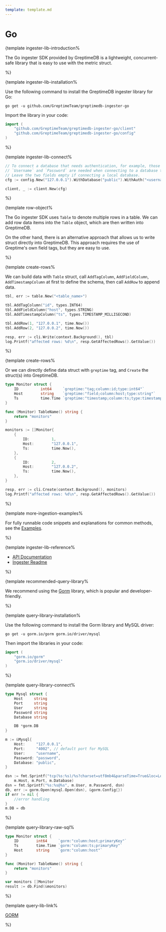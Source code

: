 ```yaml
---
template: template.md
---
```

# Go

<docs-template>

{template ingester-lib-introduction%

The Go ingester SDK provided by GreptimeDB is a lightweight,
concurrent-safe library that is easy to use with the metric struct.

%}


{template ingester-lib-installation%

Use the following command to install the GreptimeDB ingester library for Go:

```shell
go get -u github.com/GreptimeTeam/greptimedb-ingester-go
```

Import the library in your code:

```go
import (
    "github.com/GreptimeTeam/greptimedb-ingester-go/client"
    "github.com/GreptimeTeam/greptimedb-ingester-go/config"
)
```

%}

{template ingester-lib-connect%

```go
// To connect a database that needs authentication, for example, those on Greptime Cloud,
// `Username` and `Password` are needed when connecting to a database that requires authentication.
// Leave the two fields empty if connecting a local database.
cfg := config.New("127.0.0.1").WithDatabase("public").WithAuth("<username>", "<password>")

client, _ := client.New(cfg)
```

%}


{template row-object%

The Go ingester SDK uses `Table` to denote multiple rows in a table. We can add row data items into the `Table` object, which are then written into GreptimeDB.

On the other hand, there is an alternative approach that allows us to write struct directly into GreptimeDB. This approach requires the use of Greptime's own field tags, but they are easy to use.

%}


{template create-rows%

We can build data with `Table` struct, call `AddTagColumn`, `AddFieldColumn`, `AddTimestampColumn` at first to define the schema, then call `AddRow` to append data.


```go
tbl, err := table.New("<table_name>")

tbl.AddTagColumn("id", types.INT64)
tbl.AddFieldColumn("host", types.STRING)
tbl.AddTimestampColumn("ts", types.TIMESTAMP_MILLISECOND)

tbl.AddRow(1, "127.0.0.1", time.Now())
tbl.AddRow(2, "127.0.0.2", time.Now())

resp, err := cli.Write(context.Background(), tbl)
log.Printf("affected rows: %d\n", resp.GetAffectedRows().GetValue())
```

%}


{template create-rows%

Or we can directly define data struct with `greptime` tag, and `Create` the struct(s) into GreptimeDB.

```go
type Monitor struct {
	ID          int64     `greptime:"tag;column:id;type:int64"`
	Host        string    `greptime:"field;column:host;type:string"`
	Ts          time.Time `greptime:"timestamp;column:ts;type:timestamp;precision:millisecond"`
}

func (Monitor) TableName() string {
	return "monitors"
}

monitors := []Monitor{
    {
        ID:          1,
        Host:        "127.0.0.1",
        Ts:          time.Now(),
    },
    {
        ID:          2,
        Host:        "127.0.0.2",
        Ts:          time.Now(),
    },
}

resp, err := cli.Create(context.Background(), monitors)
log.Printf("affected rows: %d\n", resp.GetAffectedRows().GetValue())
```

%}


{template more-ingestion-examples%

For fully runnable code snippets and explanations for common methods, see the [Examples](https://github.com/GreptimeTeam/greptimedb-ingester-go/tree/main/examples).

%}

{template ingester-lib-reference%

- [API Documentation](https://pkg.go.dev/github.com/GreptimeTeam/greptimedb-ingester-go)
- [Ingester Readme](https://github.com/GreptimeTeam/greptimedb-ingester-go)

%}


{template recommended-query-library%

We recommend using the [Gorm](https://gorm.io/) library, which is popular and developer-friendly.

%}

{template query-library-installation%

Use the following command to install the Gorm library and MySQL driver:

```shell
go get -u gorm.io/gorm gorm.io/driver/mysql
```

Then import the libraries in your code:

```go
import (
    "gorm.io/gorm"
    "gorm.io/driver/mysql"
)
```

%}

{template query-library-connect%

```go
type Mysql struct {
	Host     string
	Port     string
	User     string
	Password string
	Database string

	DB *gorm.DB
}

m := &Mysql{
    Host:     "127.0.0.1",
    Port:     "4002", // default port for MySQL
    User:     "username",
    Password: "password",
    Database: "public",
}

dsn := fmt.Sprintf("tcp(%s:%s)/%s?charset=utf8mb4&parseTime=True&loc=Local",
    m.Host, m.Port, m.Database)
dsn = fmt.Sprintf("%s:%s@%s", m.User, m.Password, dsn)
db, err := gorm.Open(mysql.Open(dsn), &gorm.Config{})
if err != nil {
    //error handling
}
m.DB = db
```
%}

{template query-library-raw-sql%

```go
type Monitor struct {
	ID        int64     `gorm:"column:host;primaryKey"`
	Ts        time.Time `gorm:"column:ts;primaryKey"`
	Host      string    `gorm:"column:host"`
}

func (Monitor) TableName() string {
	return "monitors"
}

var monitors []Monitor
result := db.Find(&monitors)
```

%}

{template query-lib-link%

[GORM](https://gorm.io/docs/index.html)

%}


</docs-template>